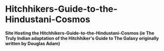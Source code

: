 # Hitchhikers-Guide-to-the-Hindustani-Cosmos
**Site Hosting the Hitchhikers-Guide-to-the-Hindustani-Cosmos (ie The Truly Indian adaptation of the Hitchhiker's Guide to The Galaxy originally written by Douglas Adam)**
